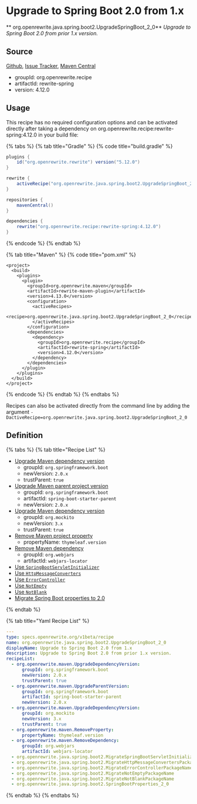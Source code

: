 # Upgrade to Spring Boot 2.0 from 1.x

** org.openrewrite.java.spring.boot2.UpgradeSpringBoot\_2\_0**
_Upgrade to Spring Boot 2.0 from prior 1.x version._

## Source

[Github](https://github.com/openrewrite/rewrite-spring), [Issue Tracker](https://github.com/openrewrite/rewrite-spring/issues), [Maven Central](https://search.maven.org/artifact/org.openrewrite.recipe/rewrite-spring/4.12.0/jar)

* groupId: org.openrewrite.recipe
* artifactId: rewrite-spring
* version: 4.12.0


## Usage

This recipe has no required configuration options and can be activated directly after taking a dependency on org.openrewrite.recipe:rewrite-spring:4.12.0 in your build file:

{% tabs %}
{% tab title="Gradle" %}
{% code title="build.gradle" %}
```groovy
plugins {
    id("org.openrewrite.rewrite") version("5.12.0")
}

rewrite {
    activeRecipe("org.openrewrite.java.spring.boot2.UpgradeSpringBoot_2_0")
}

repositories {
    mavenCentral()
}

dependencies {
    rewrite("org.openrewrite.recipe:rewrite-spring:4.12.0")
}
```
{% endcode %}
{% endtab %}

{% tab title="Maven" %}
{% code title="pom.xml" %}
```markup
<project>
  <build>
    <plugins>
      <plugin>
        <groupId>org.openrewrite.maven</groupId>
        <artifactId>rewrite-maven-plugin</artifactId>
        <version>4.13.0</version>
        <configuration>
          <activeRecipes>
            <recipe>org.openrewrite.java.spring.boot2.UpgradeSpringBoot_2_0</recipe>
          </activeRecipes>
        </configuration>
        <dependencies>
          <dependency>
            <groupId>org.openrewrite.recipe</groupId>
            <artifactId>rewrite-spring</artifactId>
            <version>4.12.0</version>
          </dependency>
        </dependencies>
      </plugin>
    </plugins>
  </build>
</project>
```
{% endcode %}
{% endtab %}
{% endtabs %}

Recipes can also be activated directly from the command line by adding the argument `-DactiveRecipe=org.openrewrite.java.spring.boot2.UpgradeSpringBoot_2_0`

## Definition

{% tabs %}
{% tab title="Recipe List" %}
* [Upgrade Maven dependency version](../../../maven/upgradedependencyversion.md)
  * groupId: `org.springframework.boot`
  * newVersion: `2.0.x`
  * trustParent: `true`
* [Upgrade Maven parent project version](../../../maven/upgradeparentversion.md)
  * groupId: `org.springframework.boot`
  * artifactId: `spring-boot-starter-parent`
  * newVersion: `2.0.x`
* [Upgrade Maven dependency version](../../../maven/upgradedependencyversion.md)
  * groupId: `org.mockito`
  * newVersion: `3.x`
  * trustParent: `true`
* [Remove Maven project property](../../../maven/removeproperty.md)
  * propertyName: `thymeleaf.version`
* [Remove Maven dependency](../../../maven/removedependency.md)
  * groupId: `org.webjars`
  * artifactId: `webjars-locator`
* [Use `SpringBootServletInitializer`](../../../java/spring/boot2/migratespringbootservletinitializerpackagename.md)
* [Use `HttpMessageConverters`](../../../java/spring/boot2/migratehttpmessageconverterspackagename.md)
* [Use `ErrorController`](../../../java/spring/boot2/migrateerrorcontrollerpackagename.md)
* [Use `NotEmpty`](../../../java/spring/boot2/migratenotemptypackagename.md)
* [Use `NotBlank`](../../../java/spring/boot2/migratenotblankpackagename.md)
* [Migrate Spring Boot properties to 2.0](../../../java/spring/boot2/springbootproperties_2_0.md)

{% endtab %}

{% tab title="Yaml Recipe List" %}
```yaml
---
type: specs.openrewrite.org/v1beta/recipe
name: org.openrewrite.java.spring.boot2.UpgradeSpringBoot_2_0
displayName: Upgrade to Spring Boot 2.0 from 1.x
description: Upgrade to Spring Boot 2.0 from prior 1.x version.
recipeList:
  - org.openrewrite.maven.UpgradeDependencyVersion:
      groupId: org.springframework.boot
      newVersion: 2.0.x
      trustParent: true
  - org.openrewrite.maven.UpgradeParentVersion:
      groupId: org.springframework.boot
      artifactId: spring-boot-starter-parent
      newVersion: 2.0.x
  - org.openrewrite.maven.UpgradeDependencyVersion:
      groupId: org.mockito
      newVersion: 3.x
      trustParent: true
  - org.openrewrite.maven.RemoveProperty:
      propertyName: thymeleaf.version
  - org.openrewrite.maven.RemoveDependency:
      groupId: org.webjars
      artifactId: webjars-locator
  - org.openrewrite.java.spring.boot2.MigrateSpringBootServletInitializerPackageName
  - org.openrewrite.java.spring.boot2.MigrateHttpMessageConvertersPackageName
  - org.openrewrite.java.spring.boot2.MigrateErrorControllerPackageName
  - org.openrewrite.java.spring.boot2.MigrateNotEmptyPackageName
  - org.openrewrite.java.spring.boot2.MigrateNotBlankPackageName
  - org.openrewrite.java.spring.boot2.SpringBootProperties_2_0

```
{% endtab %}
{% endtabs %}
